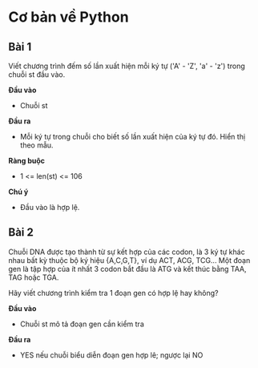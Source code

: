 # Cơ bản về Python
## Bài 1
Viết chương trình đếm số lần xuất hiện mỗi ký tự ('A' - 'Z', 'a' - 'z') trong chuỗi st đầu vào.

**Đầu vào**
- Chuỗi st

**Đầu ra**
- Mỗi ký tự trong chuỗi cho biết số lần xuất hiện của ký tự đó. Hiển thị theo mẫu.

**Ràng buộc**
- 1 <= len(st) <= 106

**Chú ý**
- Đầu vào là hợp lệ.
## Bài 2
Chuỗi DNA được tạo thành từ sự kết hợp của các codon, là 3 ký tự khác nhau bất kỳ thuộc bộ ký hiệu {A,C,G,T}, ví dụ ACT, ACG, TCG... Một đoạn gen là tập hợp của ít nhất 3 codon bắt đầu là ATG và kết thúc bằng TAA, TAG hoặc TGA.

Hãy viết chương trình kiểm tra 1 đoạn gen có hợp lệ hay không?

**Đầu vào**
- Chuỗi st mô tả đoạn gen cần kiểm tra

**Đầu ra**
- YES nếu chuỗi biểu diễn đoạn gen hợp lê; ngược lại NO